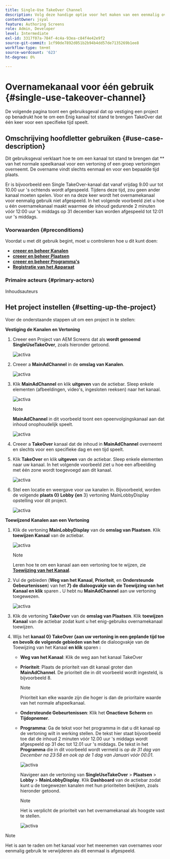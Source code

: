 ```yaml
---
title: Single-Use TakeOver Channel
description: Volg deze handige optie voor het maken van een eenmalig overnamekanaal.
contentOwner: jsyal
feature: Authoring Screens
role: Admin, Developer
level: Intermediate
exl-id: 3317f07a-784f-4c4a-93ea-c84f4e42e9f2
source-git-commit: 1cf90de7892d051b2b94b4dd57de7135269b1ee8
workflow-type: tm+mt
source-wordcount: '623'
ht-degree: 0%

---
```


# Overnamekanaal voor één gebruik {#single-use-takeover-channel}

De volgende pagina toont een gebruiksgeval dat op vestiging een project op benadrukt hoe te om een Enig kanaal tot stand te brengen TakeOver dat één keer voor een specifieke tijd speelt.

## Omschrijving hoofdletter gebruiken {#use-case-description}

Dit gebruiksgeval verklaart hoe te om een kanaal tot stand te brengen dat ** van het normale speelkanaal voor een vertoning of een groep vertoningen overneemt. De overname vindt slechts eenmaal en voor een bepaalde tijd plaats.

Er is bijvoorbeeld een Single TakeOver-kanaal dat vanaf vrijdag 9.00 uur tot 10.00 uur &#39;s ochtends wordt afgespeeld. Tijdens deze tijd, zou geen ander kanaal moeten spelen. Voor en na deze keer wordt het overnamekanaal voor eenmalig gebruik niet afgespeeld. In het volgende voorbeeld ziet u hoe u één overnamekanaal maakt waarmee de inhoud gedurende 2 minuten vóór 12:00 uur &#39;s middags op 31 december kan worden afgespeeld tot 12:01 uur &#39;s middags.

### Voorwaarden {#preconditions}

Voordat u met dit gebruik begint, moet u controleren hoe u dit kunt doen:

* **[creeer en beheer Kanalen](managing-channels.md)**
* **[creeer en beheer Plaatsen](managing-locations.md)**
* **[creeer en beheer Programma&#39;s](managing-schedules.md)**
* **[Registratie van het Apparaat](device-registration.md)**

### Primaire acteurs {#primary-actors}

Inhoudsauteurs

## Het project instellen {#setting-up-the-project}

Voer de onderstaande stappen uit om een project in te stellen:

**Vestiging de Kanalen en Vertoning**

1. Creeer een Project van AEM Screens dat als **wordt genoemd SingleUseTakeOver**, zoals hieronder getoond.

   ![ activa ](assets/single-takeover1.png)

1. Creeer a **MainAdChannel** in de **omslag van Kanalen**.

   ![ activa ](assets/single-takeover2.png)

1. Klik **MainAdChannel** en klik **uitgeven** van de actiebar. Sleep enkele elementen (afbeeldingen, video&#39;s, ingesloten reeksen) naar het kanaal.

   ![ activa ](assets/single-takeover2.png)


   >[!NOTE]
   >**MainAdChannel** in dit voorbeeld toont een opeenvolgingskanaal aan dat inhoud onophoudelijk speelt.

   ![ activa ](assets/single-takeover3.png)

1. Creeer a **TakeOver** kanaal dat de inhoud in **MainAdChannel** overneemt en slechts voor een specifieke dag en een tijd speelt.

1. Klik **TakeOver** en klik **uitgeven** van de actiebar. Sleep enkele elementen naar uw kanaal. In het volgende voorbeeld ziet u hoe een afbeelding met één zone wordt toegevoegd aan dit kanaal.

   ![ activa ](assets/single-takeover4.png)

1. Stel een locatie en weergave voor uw kanalen in. Bijvoorbeeld, worden de volgende **plaats 0&rbrace; Lobby {en** 3} vertoning MainLobbyDisplay opstelling voor dit project.**&#x200B;**

   ![ activa ](assets/single-takeover5.png)

**Toewijzend Kanalen aan een Vertoning**

1. Klik de vertoning **MainLobbyDisplay** van de **omslag van Plaatsen**. Klik **toewijzen Kanaal** van de actiebar.

   ![ activa ](assets/single-takeover6.png)

   >[!NOTE]
   >Leren hoe te om een kanaal aan een vertoning toe te wijzen, zie **[Toewijzing van het Kanaal](channel-assignment.md)**.

1. Vul de gebieden (**Weg van het Kanaal**, **Prioriteit**, en **Ondersteunde Gebeurtenissen**) van het **7&rbrace; de dialoogvakje van de Toewijzing van het Kanaal en klik** sparen **.** U hebt nu **MainAdChannel** aan uw vertoning toegewezen.

   ![ activa ](assets/single-takeover7.png)

1. Klik de vertoning **TakeOver** van de **omslag van Plaatsen**. Klik **toewijzen Kanaal** van de actiebar zodat kunt u het enig-gebruiks overnamekanaal toewijzen.

1. Wijs het **kanaal 0&rbrace; TakeOver &lbrace;aan uw vertoning in een geplande tijd toe en bevolk de volgende gebieden van het** de dialoogvakje van de Toewijzing van het Kanaal **en klik** sparen **:**

   * **Weg van het Kanaal**: Klik de weg aan het kanaal TakeOver
   * **Prioriteit**: Plaats de prioriteit van dit kanaal groter dan **MainAdChannel**. De prioriteit die in dit voorbeeld wordt ingesteld, is bijvoorbeeld 8.

     >[!NOTE]
     >Prioriteit kan elke waarde zijn die hoger is dan de prioritaire waarde van het normale afspeelkanaal.
   * **Ondersteunde Gebeurtenissen**: Klik het **Onactieve Scherm** en **Tijdopnemer**.
   * **Programma**: Ga de tekst voor het programma in dat u dit kanaal op de vertoning wilt in werking stellen. De tekst hier staat bijvoorbeeld toe dat de inhoud 2 minuten vóór 12.00 uur &#39;s middags wordt afgespeeld op 31 dec tot 12.01 uur &#39;s middags.
De tekst in het **Programma** die in dit voorbeeld wordt vermeld is *op de 31 dag van December na 23:58 en ook op de 1 dag van Januari vóór 00.01*.

     ![ activa ](assets/single-takeover8.png)

     Navigeer aan de vertoning van **SingleUseTakeOver** > **Plaatsen** > **Lobby** > **MainLobbyDisplay**. Klik **Dashboard** van de actiebar zodat kunt u de toegewezen kanalen met hun prioriteiten bekijken, zoals hieronder getoond.

     >[!NOTE]
     >Het is verplicht de prioriteit van het overnamekanaal als hoogste vast te stellen.

     ![ activa ](assets/single-takeover9.png)

>[!NOTE]
>
>Het is aan te raden om het kanaal voor het meenemen van overnames voor eenmalig gebruik te verwijderen als dit eenmaal is afgespeeld.
